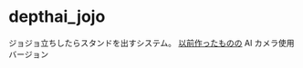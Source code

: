 # depthai_jojo
ジョジョ立ちしたらスタンドを出すシステム。
[以前作ったものの](https://www.youtube.com/watch?v=SuFs3hz-SXA) AI カメラ使用バージョン